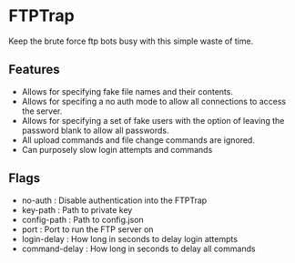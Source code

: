 # FTPTrap

Keep the brute force ftp bots busy with this simple waste of time. 

## Features
- Allows for specifying fake file names and their contents. 
- Allows for specifing a no auth mode to allow all connections to access the server.
- Allows for specifying a set of fake users with the option of leaving the password blank to allow all passwords. 
- All upload commands and file change commands are ignored.
- Can purposely slow login attempts and commands

## Flags
- no-auth : Disable authentication into the FTPTrap
- key-path : Path to private key
- config-path : Path to config.json
- port : Port to run the FTP server on
- login-delay : How long in seconds to delay login attempts
- command-delay : How long in seconds to delay all commands